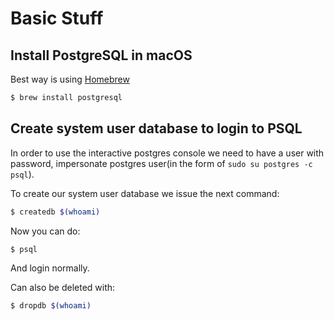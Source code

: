 # Basic Stuff

## Install PostgreSQL in macOS

Best way is using [Homebrew](https://brew.sh/)

```bash
$ brew install postgresql
```

## Create system user database to login to PSQL

In order to use the interactive postgres console we need to have a user with password, impersonate postgres user(in the form of `sudo su postgres -c psql`).

To create our system user database we issue the next command:

```bash
$ createdb $(whoami)
```

Now you can do:

```bash
$ psql
```

And login normally.

Can also be deleted with:

```bash
$ dropdb $(whoami)
```